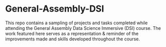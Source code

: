 # General-Assembly-DSI
This repo contains a sampling of projects and tasks completed while attending the General Assembly Data Science Immersive (DSI) course. 
The work featured here serves as a representation & reminder of the improvements made and skills developed throughout the course.
